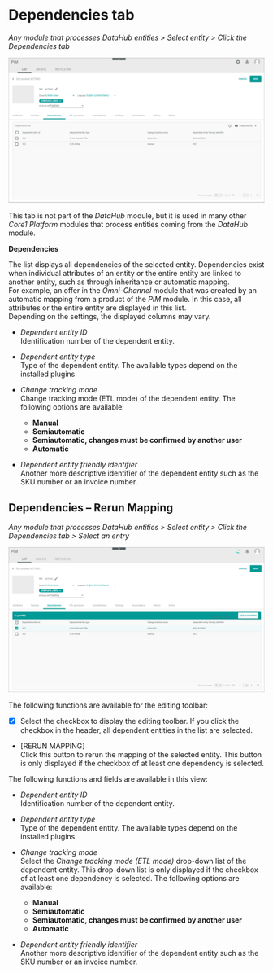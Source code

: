 # Dependencies tab

*Any module that processes DataHub entities > Select entity > Click the Dependencies tab*

![Dependencies](../../Assets/Screenshots/DataHub/Others/Dependencies.png)

This tab is not part of the *DataHub* module, but it is used in many other *Core1 Platform* modules that process entities coming from the *DataHub* module.

**Dependencies**

The list displays all dependencies of the selected entity. Dependencies exist when individual attributes of an entity or the entire entity are linked to another entity, such as through inheritance or automatic mapping.    
For example, an offer in the *Omni-Channel* module that was created by an automatic mapping from a product of the *PIM* module. In this case, all attributes or the entire entity are displayed in this list.   
Depending on the settings, the displayed columns may vary.

- *Dependent entity ID*   
    Identification number of the dependent entity.

- *Dependent entity type*   
    Type of the dependent entity. The available types depend on the installed plugins.

- *Change tracking mode*   
    Change tracking mode (ETL mode) of the dependent entity. The following options are available:
    - **Manual**
    - **Semiautomatic**
    - **Semiautomatic, changes must be confirmed by another user**   
    - **Automatic**

- *Dependent entity friendly identifier*   
    Another more descriptive identifier of the dependent entity such as the SKU number or an invoice number.

## Dependencies &ndash; Rerun Mapping

*Any module that processes DataHub entities > Select entity > Click the Dependencies tab > Select an entry*


![Dependencies](../../Assets/Screenshots/DataHub/Others/RerunMapping.png)

The following functions are available for the editing toolbar:

- [x]     
    Select the checkbox to display the editing toolbar. If you click the checkbox in the header, all dependent entities in the list are selected.

- [RERUN MAPPING]   
    Click this button to rerun the mapping of the selected entity. This button is only displayed if the checkbox of at least one dependency is selected.

The following functions and fields are available in this view:

- *Dependent entity ID*   
    Identification number of the dependent entity.

- *Dependent entity type*   
    Type of the dependent entity. The available types depend on the installed plugins.

- *Change tracking mode*   
    Select the *Change tracking mode (ETL mode)* drop-down list of the dependent entity. This drop-down list is only displayed if the checkbox of at least one dependency is selected. The following options are available:
    - **Manual**
    - **Semiautomatic**
    - **Semiautomatic, changes must be confirmed by another user**   
    - **Automatic**

- *Dependent entity friendly identifier*   
    Another more descriptive identifier of the dependent entity such as the SKU number or an invoice number.



    

